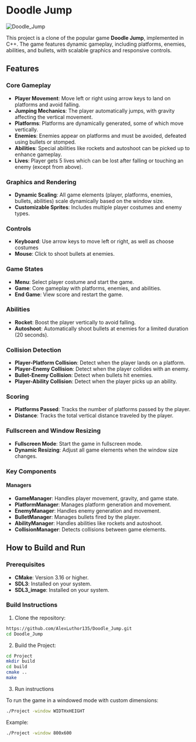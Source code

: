 # Doodle Jump

![Doodle_Jump](https://github.com/user-attachments/assets/e896b8dd-2dde-4d8b-99d7-385c9a3dda61)

This project is a clone of the popular game **Doodle Jump**, implemented in C++. The game features dynamic gameplay, including platforms, enemies, abilities, and bullets, with scalable graphics and responsive controls.

## Features

### Core Gameplay
- **Player Movement**: Move left or right using arrow keys to land on platforms and avoid falling.
- **Jumping Mechanics**: The player automatically jumps, with gravity affecting the vertical movement.
- **Platforms**: Platforms are dynamically generated, some of which move vertically.
- **Enemies**: Enemies appear on platforms and must be avoided, defeated using bullets or stomped.
- **Abilities**: Special abilities like rockets and autoshoot can be picked up to enhance gameplay.
- **Lives**: Player gets 5 lives which can be lost after falling or touching an enemy (except from above).

### Graphics and Rendering
- **Dynamic Scaling**: All game elements (player, platforms, enemies, bullets, abilities) scale dynamically based on the window size.
- **Customizable Sprites**: Includes multiple player costumes and enemy types.

### Controls
- **Keyboard**: Use arrow keys to move left or right, as well as choose costumes
- **Mouse**: Click to shoot bullets at enemies.

### Game States
- **Menu**: Select player costume and start the game.
- **Game**: Core gameplay with platforms, enemies, and abilities.
- **End Game**: View score and restart the game.

### Abilities
- **Rocket**: Boost the player vertically to avoid falling.
- **Autoshoot**: Automatically shoot bullets at enemies for a limited duration (20 seconds).

### Collision Detection
- **Player-Platform Collision**: Detect when the player lands on a platform.
- **Player-Enemy Collision**: Detect when the player collides with an enemy.
- **Bullet-Enemy Collision**: Detect when bullets hit enemies.
- **Player-Ability Collision**: Detect when the player picks up an ability.

### Scoring
- **Platforms Passed**: Tracks the number of platforms passed by the player.
- **Distance**: Tracks the total vertical distance traveled by the player.

### Fullscreen and Window Resizing
- **Fullscreen Mode**: Start the game in fullscreen mode.
- **Dynamic Resizing**: Adjust all game elements when the window size changes.

### Key Components

#### Managers
- **GameManager**: Handles player movement, gravity, and game state.
- **PlatformManager**: Manages platform generation and movement.
- **EnemyManager**: Handles enemy generation and movement.
- **BulletManager**: Manages bullets fired by the player.
- **AbilityManager**: Handles abilities like rockets and autoshoot.
- **CollisionManager**: Detects collisions between game elements.

## How to Build and Run

### Prerequisites
- **CMake**: Version 3.16 or higher.
- **SDL3**: Installed on your system.
- **SDL3_image**: Installed on your system.

### Build Instructions
1. Clone the repository:
  ```bash
  https://github.com/AlexLuthor135/Doodle_Jump.git
  cd Doodle_Jump
  ```

2. Build the Project:
  ```bash
  cd Project
  mkdir build
  cd build
  cmake ..
  make
  ```
3. Run instructions

To run the game in a windowed mode with custom dimensions:
```bash
./Project -window WIDTHxHEIGHT
```
Example:
```bash
./Project -window 800x600
```

